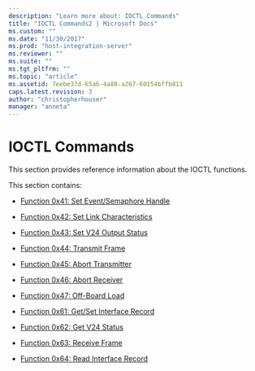 ```yaml
---
description: "Learn more about: IOCTL Commands"
title: "IOCTL Commands2 | Microsoft Docs"
ms.custom: ""
ms.date: "11/30/2017"
ms.prod: "host-integration-server"
ms.reviewer: ""
ms.suite: ""
ms.tgt_pltfrm: ""
ms.topic: "article"
ms.assetid: 7eebe37d-65a6-4a88-a267-60154bffb811
caps.latest.revision: 3
author: "christopherhouser"
manager: "anneta"
---
```

# IOCTL Commands
This section provides reference information about the IOCTL functions.  
  
 This section contains:  
  
-   [Function 0x41: Set Event/Semaphore Handle](../core/function-0x41-set-event-semaphore-handle2.md)  
  
-   [Function 0x42: Set Link Characteristics](../core/function-0x42-set-link-characteristics1.md)  
  
-   [Function 0x43: Set V24 Output Status](../core/function-0x43-set-v24-output-status2.md)  
  
-   [Function 0x44: Transmit Frame](../core/function-0x44-transmit-frame1.md)  
  
-   [Function 0x45: Abort Transmitter](../core/function-0x45-abort-transmitter1.md)  
  
-   [Function 0x46: Abort Receiver](../core/function-0x46-abort-receiver1.md)  
  
-   [Function 0x47: Off-Board Load](../core/function-0x47-off-board-load1.md)  
  
-   [Function 0x61: Get/Set Interface Record](../core/function-0x61-get-set-interface-record2.md)  
  
-   [Function 0x62: Get V24 Status](../core/function-0x62-get-v24-status1.md)  
  
-   [Function 0x63: Receive Frame](../core/function-0x63-receive-frame2.md)  
  
-   [Function 0x64: Read Interface Record](../core/function-0x64-read-interface-record2.md)
